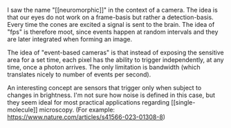 I saw the name "[[neuromorphic]]" in the context of a camera. The idea is that our eyes do not work on a frame-basis but rather a detection-basis. Every time the cones are excited a signal is sent to the brain. The idea of "fps" is therefore moot, since events happen at random intervals and they are later integrated when forming an image. 

The idea of "event-based cameras" is that instead of exposing the sensitive area for a set time, each pixel has the ability to trigger independently, at any time, once a photon arrives. The only limitation is bandwidth (which translates nicely to number of events per second). 

An interesting concept are sensors that trigger only when subject to changes in brightness. I'm not sure how noise is defined in this case, but they seem ideal for most practical applications regarding [[single-molecule]] microscopy. (For example: https://www.nature.com/articles/s41566-023-01308-8)